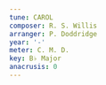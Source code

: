 ```yaml
---
tune: CAROL
composer: R. S. Willis
arranger: P. Doddridge
year: '-'
meter: C. M. D.
key: B♭ Major
anacrusis: 0
---
```

